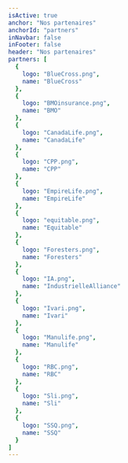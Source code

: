 ```yaml
---
isActive: true
anchor: "Nos partenaires"
anchorId: "partners"
inNavbar: false
inFooter: false
header: "Nos partenaires"
partners: [
  {
    logo: "BlueCross.png",
    name: "BlueCross"
  },
  {
    logo: "BMOinsurance.png",
    name: "BMO"
  },
  {
    logo: "CanadaLife.png",
    name: "CanadaLife"
  },
  {
    logo: "CPP.png",
    name: "CPP"
  },
  {
    logo: "EmpireLife.png",
    name: "EmpireLife"
  },
  {
    logo: "equitable.png",
    name: "Equitable"
  },
  {
    logo: "Foresters.png",
    name: "Foresters"
  },
  {
    logo: "IA.png",
    name: "IndustrielleAlliance"
  },
  {
    logo: "Ivari.png",
    name: "Ivari"
  },
  {
    logo: "Manulife.png",
    name: "Manulife"
  },
  {
    logo: "RBC.png",
    name: "RBC"
  },
  {
    logo: "Sli.png",
    name: "Sli"
  },
  {
    logo: "SSQ.png",
    name: "SSQ"
  }
]
---
```

